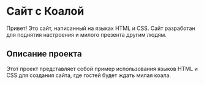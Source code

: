 # Сайт с Коалой
Привет! Это сайт, написанный на языках HTML и CSS. Сайт разработан для поднятия настроения и милого презента другим людям.

## Описание проекта
Этот проект представляет собой пример использования языков HTML и CSS для создания сайта, где гостей будет ждать милая коала.

